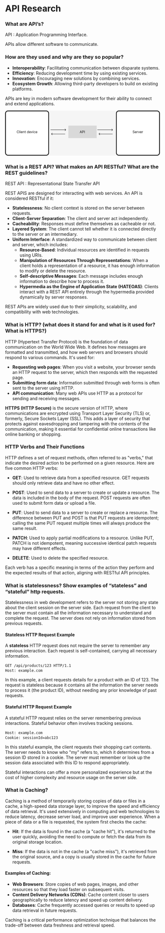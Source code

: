 # API Research

### What are API’s?

API : Application Programming Interface.

APIs allow different software to communicate.

### How are they used and why are they so popular?

- **Interoperability**: Facilitating communication between disparate systems.
- **Efficiency**: Reducing development time by using existing services.
- **Innovation**: Encouraging new solutions by combining services.
- **Ecosystem Growth**: Allowing third-party developers to build on existing platforms.

APIs are key in modern software development for their ability to connect and extend applications.

![](imgs/apis.png)

### What is a REST API? What makes an API RESTful? What are the REST guidelines?

REST API : Representational State Transfer API

REST APIS are designed for interacting with web services. An API is considered RESTful if it:

- **Statelessness**: No client context is stored on the server between requests.
- **Client-Server Separation**: The client and server act independently.
- **Cacheability**: Responses must define themselves as cacheable or not.
- **Layered System**: The client cannot tell whether it is connected directly to the server or an intermediary.
- **Uniform Interface**: A standardized way to communicate between client and server, which includes:
  - **Resource-Based**: Individual resources are identified in requests using URIs.
  - **Manipulation of Resources Through Representations**: When a client holds a representation of a resource, it has enough information to modify or delete the resource.
  - **Self-descriptive Messages**: Each message includes enough information to describe how to process it.
  - **Hypermedia as the Engine of Application State (HATEOAS)**: Clients interact with a REST API entirely through the hypermedia provided dynamically by server responses.

REST APIs are widely used due to their simplicity, scalability, and compatibility with web technologies.

### What is HTTP? (what does it stand for and what is it used for? What is HTTPS?)

HTTP (Hypertext Transfer Protocol) is the foundation of data communication on the World Wide Web. It defines how messages are formatted and transmitted, and how web servers and browsers should respond to various commands. It's used for:

- **Requesting web pages**: When you visit a website, your browser sends an HTTP request to the server, which then responds with the requested page.
- **Submitting form data**: Information submitted through web forms is often sent to the server using HTTP.
- **API communication**: Many web APIs use HTTP as a protocol for sending and receiving messages.

**HTTPS (HTTP Secure)** is the secure version of HTTP, where communications are encrypted using Transport Layer Security (TLS) or, formerly, Secure Sockets Layer (SSL). This adds a layer of security that protects against eavesdropping and tampering with the contents of the communication, making it essential for confidential online transactions like online banking or shopping.


### HTTP Verbs and Their Functions

HTTP defines a set of request methods, often referred to as "verbs," that indicate the desired action to be performed on a given resource. Here are five common HTTP verbs:

- **GET**: Used to retrieve data from a specified resource. GET requests should only retrieve data and have no other effect.
  
- **POST**: Used to send data to a server to create or update a resource. The data is included in the body of the request. POST requests are often used to submit form data or upload a file.

- **PUT**: Used to send data to a server to create or replace a resource. The difference between PUT and POST is that PUT requests are idempotent; calling the same PUT request multiple times will always produce the same result.

- **PATCH**: Used to apply partial modifications to a resource. Unlike PUT, PATCH is not idempotent, meaning successive identical patch requests may have different effects.

- **DELETE**: Used to delete the specified resource.

Each verb has a specific meaning in terms of the action they perform and the expected results of that action, aligning with RESTful API principles.

### What is statelessness? Show examples of “stateless” and “stateful” http requests.

Statelessness in web development refers to the server not storing any state about the client session on the server side. Each request from the client to the server must contain all the information necessary to understand and complete the request. The server does not rely on information stored from previous requests.

#### Stateless HTTP Request Example

A **stateless** HTTP request does not require the server to remember any previous interaction. Each request is self-contained, carrying all necessary information.

```http
GET /api/products/123 HTTP/1.1
Host: example.com
```
In this example, a client requests details for a product with an ID of 123. The request is stateless because it contains all the information the server needs to process it (the product ID), without needing any prior knowledge of past requests.

#### Stateful HTTP Request Example
A stateful HTTP request relies on the server remembering previous interactions. Stateful behavior often involves tracking sessions.

```GET /api/my-cart HTTP/1.1
Host: example.com
Cookie: sessionId=abc123
```

In this stateful example, the client requests their shopping cart contents. The server needs to know who "my" refers to, which it determines from a session ID stored in a cookie. The server must remember or look up the session data associated with this ID to respond appropriately.

Stateful interactions can offer a more personalized experience but at the cost of higher complexity and resource usage on the server side.

### What is Caching?

Caching is a method of temporarily storing copies of data or files in a cache, a high-speed data storage layer, to improve the speed and efficiency of data retrieval. It's used extensively in computing and web technologies to reduce latency, decrease server load, and improve user experience. When a piece of data or a file is requested, the system first checks the cache:

- **Hit**: If the data is found in the cache (a "cache hit"), it's returned to the user quickly, avoiding the need to compute or fetch the data from its original storage location.
  
- **Miss**: If the data is not in the cache (a "cache miss"), it's retrieved from the original source, and a copy is usually stored in the cache for future requests.

#### Examples of Caching:

- **Web Browsers**: Store copies of web pages, images, and other resources so that they load faster on subsequent visits.
- **Content Delivery Networks (CDNs)**: Cache content closer to users geographically to reduce latency and speed up content delivery.
- **Databases**: Cache frequently accessed queries or results to speed up data retrieval in future requests.

Caching is a critical performance optimization technique that balances the trade-off between data freshness and retrieval speed.
